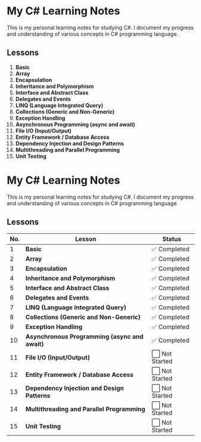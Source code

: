 # My C# Learning Notes

This is my personal learning notes for studying C#. I document my progress and understanding of various concepts in C# programming language.

## Lessons

1. **Basic**
2. **Array**
3. **Encapsulation**
4. **Inheritance and Polymorphism**
5. **Interface and Abstract Class**
6. **Delegates and Events**
7. **LINQ (Language Integrated Query)**
8. **Collections (Generic and Non-Generic)**
9. **Exception Handling**
10. **Asynchronous Programming (async and await)**
11. **File I/O (Input/Output)**
12. **Entity Framework / Database Access**
13. **Dependency Injection and Design Patterns**
14. **Multithreading and Parallel Programming**
15. **Unit Testing**

# My C# Learning Notes

This is my personal learning notes for studying C#. I document my progress and understanding of various concepts in C# programming language.

## Lessons

| No. | Lesson                                         | Status         |
| --- | ---------------------------------------------- | -------------- |
| 1   | **Basic**                                      | ✅ Completed   |
| 2   | **Array**                                      | ✅ Completed   |
| 3   | **Encapsulation**                              | ✅ Completed   |
| 4   | **Inheritance and Polymorphism**               | ✅ Completed   |
| 5   | **Interface and Abstract Class**               | ✅ Completed   |
| 6   | **Delegates and Events**                       | ✅ Completed   |
| 7   | **LINQ (Language Integrated Query)**           | ✅ Completed   |
| 8   | **Collections (Generic and Non-Generic)**      | ✅ Completed   |
| 9   | **Exception Handling**                         | ✅ Completed   |
| 10  | **Asynchronous Programming (async and await)** | ✅ Completed   |
| 11  | **File I/O (Input/Output)**                    | ⬜ Not Started |
| 12  | **Entity Framework / Database Access**         | ⬜ Not Started |
| 13  | **Dependency Injection and Design Patterns**   | ⬜ Not Started |
| 14  | **Multithreading and Parallel Programming**    | ⬜ Not Started |
| 15  | **Unit Testing**                               | ⬜ Not Started |
